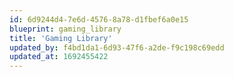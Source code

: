 ```yaml
---
id: 6d9244d4-7e6d-4576-8a78-d1fbef6a0e15
blueprint: gaming_library
title: 'Gaming Library'
updated_by: f4bd1da1-6d93-47f6-a2de-f9c198c69edd
updated_at: 1692455422
---
```

